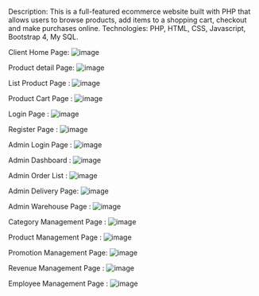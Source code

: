 Description: This is a full-featured ecommerce website built with PHP that allows users to browse products, add items to a shopping cart, checkout and make purchases online.
Technologies: PHP, HTML, CSS, Javascript, Bootstrap 4, My SQL.

Client Home Page: 
![image](https://github.com/ThanhNgok/GMart/assets/145949812/bb66d1f2-f9b8-4084-954c-b4946f6cf301)

Product detail Page:
![image](https://github.com/ThanhNgok/GMart/assets/145949812/f7b35f76-2fe3-42ca-8ba0-4d5f41008092)

List Product Page : 
![image](https://github.com/ThanhNgok/GMart/assets/145949812/16a779c9-44f8-40db-a8f1-7117ef47169c)

Product Cart Page :
![image](https://github.com/ThanhNgok/GMart/assets/145949812/7183f1b9-b04c-45fc-9fe5-383ee2b6c4f9)

Login Page : 
![image](https://github.com/ThanhNgok/GMart/assets/145949812/0b0eeb90-645a-4350-9c08-7eef1f9ce12a)

Register Page : 
![image](https://github.com/ThanhNgok/GMart/assets/145949812/f7af11d6-a6b4-4148-a073-59e9ba1f7a8f)

Admin Login Page : 
![image](https://github.com/ThanhNgok/GMart/assets/145949812/1c4529f1-f6f2-4e8e-aa10-b4da9ddeb1c9)

Admin Dashboard :
![image](https://github.com/ThanhNgok/GMart/assets/145949812/28a5a8ec-6b02-4f89-8c12-72e6688f6d92)

Admin Order List : 
![image](https://github.com/ThanhNgok/GMart/assets/145949812/da4f9bcb-ff52-4eec-b6e4-03c3ef1d862c)

Admin Delivery Page: 
![image](https://github.com/ThanhNgok/GMart/assets/145949812/8a5a2025-6c2c-4c8b-89c1-036d516eb9b6)

Admin Warehouse Page :
![image](https://github.com/ThanhNgok/GMart/assets/145949812/dd32d54a-8a17-4079-9e71-01fba46cbe4b)

Category Management Page : 
![image](https://github.com/ThanhNgok/GMart/assets/145949812/25b1b016-86bd-4a50-b2a3-b9f8d9454d39)

Product Management Page : 
![image](https://github.com/ThanhNgok/GMart/assets/145949812/a14c8a22-859e-420f-9784-faccc2aef911)

Promotion Management Page:
![image](https://github.com/ThanhNgok/GMart/assets/145949812/a37c57d9-1bf4-4849-80e1-ecbd358cec6a)

Revenue Management Page : 
![image](https://github.com/ThanhNgok/GMart/assets/145949812/0ea9ff72-c73b-49cf-9ecf-2a43c71f9f32)

Employee Management Page : 
![image](https://github.com/ThanhNgok/GMart/assets/145949812/96992fcf-f727-4b69-b072-0d9d60073b30)










